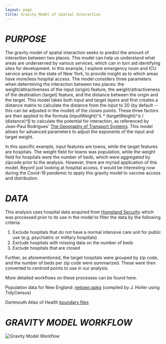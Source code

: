 ```yaml
---
layout: page
title: Gravity Model of Spatial Interaction
---
```


# *PURPOSE*

The gravity model of spatial interaction seeks to predict the amount of interaction between two places. This model can help us understand what areas are underserved by various services, which can in turn aid identifying sites for development. In this example, I explore emergency room and ICU service areas in the state of New York, to provide insight as to which areas have more/less hospital access. The model considers three parameters when determining the interaction between two places: the weight/attractiveness of the input (origin) feature, the weight/attractiveness of the destination (target) feature, and the distance between the origin and the target. This model takes both input and target layers and first creates a distance matrix to calculate the distance from the input to 20 (by default -- this can be adjusted in the model) of the closes points. These three factors are then applied to the formula (inputWeight)^λ * (targetWeight)^α / (distance)^β to calculate the potential for interaction, as referenced by Jean-Paul Rodrigues' [The Geography of Transport Systems](https://transportgeography.org/contents/methods/spatial-interactions-gravity-model/). This model allows for advanced parameters to adjust the exponents of the input and target weight.

In this specific example, input features are towns, while the target features are hospitals. The weight field for towns was population, while the weight field for hospitals were the number of beds, which were aggregated by zipcode prior to the analysis. However, there are myriad application of this model. Beyonf just looking at hospital access, it would be interesting now during the Covid-19 pandemic to apply this gravity model to vaccine access and distribution. 

# *DATA*

This analysis uses hospital data acquired from [Homeland Security](https://hifld-geoplatform.opendata.arcgis.com/datasets/6ac5e325468c4cb9b905f1728d6fbf0f_0) which was processed prior to its use in the model to filter the data by the following criteria:
 1. Exclude hospitals that do not have a normal intensive care unit for public use (e.g. psychiatric or military hospitals)
 2. Exclude hospitals with missing data on the number of beds
 3. Exclude hospitals that are closed

Further, as aforementioned, the target hospitals were grouped by zip code, and the number of beds per zip code were summarized. These were then converted to centroid points to use in our analysis.

More detailed workflows on these processes can be found here. 

Population data for New England: [netown.gpkg](/assets/netown.gpkg) (compiled by J. Holler using TidyCensus)

Dartmouth Atlas of Health [boundary files](https://atlasdata.dartmouth.edu/downloads/supplemental#boundaries)

# *GRAVITY MODEL WORKFLOW*

![Gravity Model Workflow](assets/gravitymodel)
